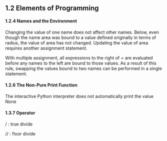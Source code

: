 ## 1.2 Elements of Programming
#### 1.2.4 Names and the Environment
Changing the value of one name does not affect other names. Below, even though the name area was bound to a value defined originally in terms of radius, the value of area has not changed. Updating the value of area requires another assignment statement.

With multiple assignment, all expressions to the right of = are evaluated before any names to the left are bound to those values. As a result of this rule, swapping the values bound to two names can be performed in a single statement.

#### 1.2.6 The Non-Pure Print Function
The interactive Python interpreter does not automatically print the value None

#### 1.3.7 Operator

/ : true divide

// : floor divide
